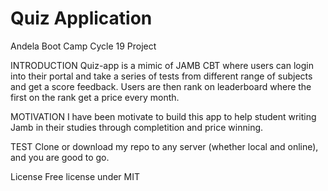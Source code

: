 # Quiz Application
Andela Boot Camp Cycle 19 Project

INTRODUCTION 
Quiz-app is a mimic of JAMB CBT where users can login into their portal and take a series of tests from different range of subjects and get a score feedback. Users are then rank on leaderboard where the first on the rank get a price every month. 

MOTIVATION 
I have been motivate to build this app to help student writing Jamb in their studies through completition and price winning. 

TEST
Clone or download my repo to any server (whether local and online), and you are good to go.

License
Free license under MIT







